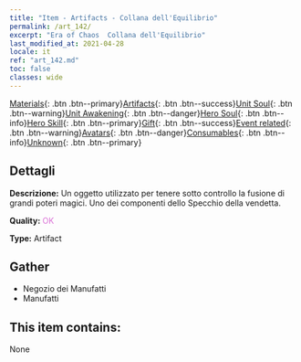 ```yaml
---
title: "Item - Artifacts - Collana dell'Equilibrio"
permalink: /art_142/
excerpt: "Era of Chaos  Collana dell'Equilibrio"
last_modified_at: 2021-04-28
locale: it
ref: "art_142.md"
toc: false
classes: wide
---
```

 [Materials](/ItemsIT/){: .btn .btn--primary}[Artifacts](/ItemsIT/Artifacts/){: .btn .btn--success}[Unit Soul](/ItemsIT/UnitSoul/){: .btn .btn--warning}[Unit Awakening](/ItemsIT/UnitAwakening/){: .btn .btn--danger}[Hero Soul](/ItemsIT/HeroSoul/){: .btn .btn--info}[Hero Skill](/ItemsIT/HeroSkill/){: .btn .btn--primary}[Gift](/ItemsIT/Gift/){: .btn .btn--success}[Event related](/ItemsIT/Events/){: .btn .btn--warning}[Avatars](/ItemsIT/Avatars/){: .btn .btn--danger}[Consumables](/ItemsIT/Consumables/){: .btn .btn--info}[Unknown](/ItemsIT/Unknown/){: .btn .btn--primary}

## Dettagli
 **Descrizione:** Un oggetto utilizzato per tenere sotto controllo la fusione di grandi poteri magici. Uno dei componenti dello Specchio della vendetta.

 **Quality:** <span style="color: #DA70D6">OK</span>

 **Type:** Artifact

## Gather

*    Negozio dei Manufatti 
*    Manufatti 

## This item contains:

  None

